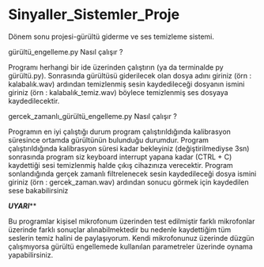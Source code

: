 # Sinyaller_Sistemler_Proje
Dönem sonu projesi-gürültü giderme ve ses temizleme sistemi.

gürültü_engelleme.py Nasıl çalışır ?

Programı herhangi bir ide üzerinden çalıştırın (ya da terminalde py gürültü.py). Sonrasında gürültüsü giderilecek olan dosya adını giriniz (örn : kalabalık.wav) ardından temizlenmiş sesin kaydedileceği dosyanın ismini giriniz (örn : kalabalık_temiz.wav) böylece temizlenmiş ses dosyaya kaydedilecektir.

gercek_zamanlı_gürültü_engelleme.py Nasıl çalışır ? 

Programın en iyi çalıştığı durum program çalıştırıldığında kalibrasyon süresince ortamda gürültünün bulunduğu durumdur. Program çalıştırıldığında kalibrasyon süresi kadar bekleyiniz (değiştirilmediyse 3sn) sonrasında program siz keyboard interrupt yapana kadar (CTRL + C) kaydettiği sesi temizlenmiş halde çıkış cihazınıza verecektir. Program sonlandığında gerçek zamanlı filtrelenecek sesin kaydedileceği dosya ismini giriniz (örn : gercek_zaman.wav) ardından sonucu görmek için kaydedilen sese bakabilirsiniz

*******UYARI*********

Bu programlar kişisel mikrofonum üzerinden test edilmiştir farklı mikrofonlar üzerinde farklı sonuçlar alınabilmektedir bu nedenle kaydettiğim tüm seslerin temiz halini de paylaşıyorum. Kendi mikrofonunuz üzerinde düzgün çalışmıyorsa gürültü engellemede kullanılan parametreler üzerinde oynama yapabilirsiniz.
